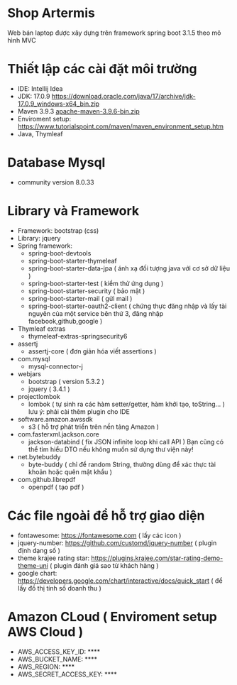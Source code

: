 # Shop Artermis
Web bán laptop được xây dựng trên framework spring boot 3.1.5 theo mô hình MVC
# Thiết lập các cài đặt môi trường
 - IDE: Intellij Idea
 - JDK: 17.0.9 https://download.oracle.com/java/17/archive/jdk-17.0.9_windows-x64_bin.zip
 - Maven 3.9.3 [apache-maven-3.9.6-bin.zip](https://dlcdn.apache.org/maven/maven-3/3.9.6/binaries/apache-maven-3.9.6-bin.zip)
 - Enviroment setup: https://www.tutorialspoint.com/maven/maven_environment_setup.htm
 - Java, Thymleaf
# Database Mysql
 - community version 8.0.33
# Library và Framework
 - Framework: bootstrap (css)
 - Library: jquery
 - Spring framework:
 	+ spring-boot-devtools
	+ spring-boot-starter-thymeleaf
   	+ spring-boot-starter-data-jpa ( ánh xạ đối tượng java với cơ sở dữ liệu )
   	+ spring-boot-starter-test ( kiểm thử ứng dụng )
   	+ spring-boot-starter-security ( bảo mật )
   	+ spring-boot-starter-mail ( gửi mail )
   	+ spring-boot-starter-oauth2-client ( chứng thực đăng nhập và lấy tài nguyên của một service bên thứ 3, đăng nhập facebook,github,google )
 - Thymleaf extras
   	+ thymeleaf-extras-springsecurity6
 - assertj
   	+ assertj-core ( đơn giản hóa viết assertions )
 - com.mysql
   	+ mysql-connector-j
 - webjars
    + bootstrap ( version 5.3.2 )
    + jquery ( 3.4.1 )
 - projectlombok
    + lombok ( tự sinh ra các hàm setter/getter, hàm khởi tạo, toString... )
    lưu ý: phải cài thêm plugin cho IDE
 - software.amazon.awssdk
    + s3 ( hỗ trợ phát triển trên nền tảng Amazon )
 - com.fasterxml.jackson.core
    + jackson-databind ( fix JSON infinite loop khi call API )
    Bạn cũng có thể tìm hiểu DTO nếu không muốn sử dụng thư viện này!
 - net.bytebuddy
    + byte-buddy ( chỉ để random String, thường dùng để xác thực tài khoản hoặc quên mật khẩu )
 - com.github.librepdf
    + openpdf ( tạo pdf )
# Các file ngoài để hỗ trợ giao diện
 - fontawesome: https://fontawesome.com ( lấy các icon )
 - jquery-number: https://github.com/customd/jquery-number ( plugin định dạng số )
 - theme krajee rating star: https://plugins.krajee.com/star-rating-demo-theme-uni ( plugin đánh giá sao từ khách hàng )
 - google chart: https://developers.google.com/chart/interactive/docs/quick_start ( để lấy đồ thị tính số doanh thu ) 
# Amazon CLoud ( Enviroment setup AWS Cloud )
 - AWS_ACCESS_KEY_ID: ****
 - AWS_BUCKET_NAME: ****
 - AWS_REGION: ****
 - AWS_SECRET_ACCESS_KEY: ****
